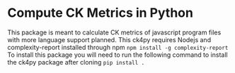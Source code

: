 # Compute CK Metrics in Python

This package is meant to calculate CK metrics of javascript program files with more language support planned.
This ck4py requires Nodejs and complexity-report installed through npm
    `npm install -g complexity-report`
To install this package you will need to run the following command to install the ck4py package after cloning
  `pip install .`
